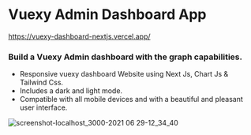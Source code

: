 # Vuexy Admin Dashboard App

https://vuexy-dashboard-nextjs.vercel.app/

### Build a Vuexy Admin dashboard with the graph capabilities.

- Responsive vuexy dashboard Website using Next Js, Chart Js & Tailwind Css.
- Includes a dark and light mode.
- Compatible with all mobile devices and with a beautiful and pleasant user interface.


![screenshot-localhost_3000-2021 06 29-12_34_40](https://user-images.githubusercontent.com/61876452/123752923-edd9b180-d8d6-11eb-82f8-e77b4099f1dd.png)

